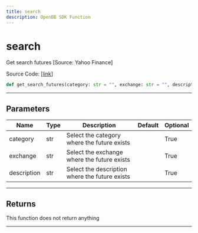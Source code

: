 ```yaml
---
title: search
description: OpenBB SDK Function
---
```


# search

Get search futures [Source: Yahoo Finance]

Source Code: [[link](https://github.com/OpenBB-finance/OpenBBTerminal/tree/main/openbb_terminal/futures/yfinance_model.py#L50)]

```python
def get_search_futures(category: str = "", exchange: str = "", description: str = "") -> None
```
---
## Parameters

| Name | Type | Description | Default | Optional |
| ---- | ---- | ----------- | ------- | -------- |
| category | str | Select the category where the future exists |  | True |
| exchange | str | Select the exchange where the future exists |  | True |
| description | str | Select the description where the future exists |  | True |

---
## Returns

This function does not return anything

---
